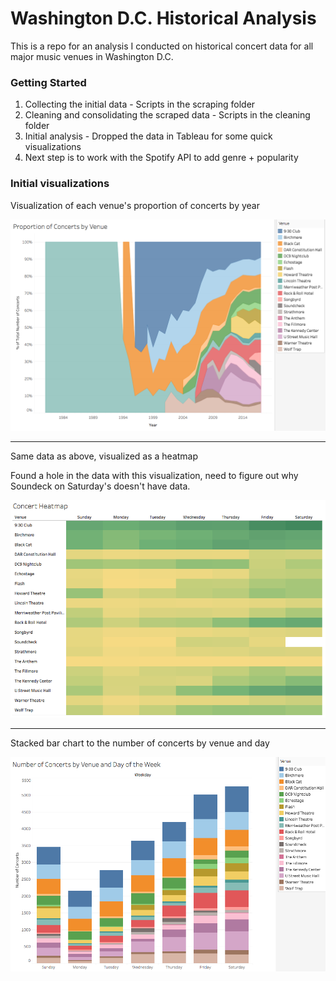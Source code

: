 # Washington D.C. Historical Analysis

This is a repo for an analysis I conducted on historical concert data for all major music venues in Washington D.C.

### Getting Started

1. Collecting the initial data - Scripts in the scraping folder
2. Cleaning and consolidating the scraped data - Scripts in the cleaning folder
3. Initial analysis - Dropped the data in Tableau for some quick visualizations
4. Next step is to work with the Spotify API to add genre + popularity

### Initial visualizations

Visualization of each venue's proportion of concerts by year

![Proportion of Concerts by Venue](/visualizations/area-chart.png?raw=true)
___

Same data as above, visualized as a heatmap

   Found a hole in the data with this visualization, need to figure out why Soundeck on Saturday's doesn't have data.

![Heatmap of Concerts by Day](/visualizations/heatmap.png?raw=true)
___

Stacked bar chart to the number of concerts by venue and day

![Number of concerts by day and venue](/visualizations/stacked-bar.png?raw=true)
